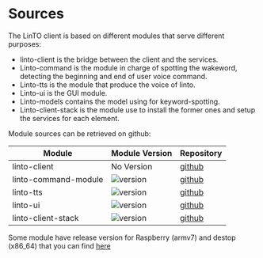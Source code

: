 # Sources
The LinTO client is based on different modules that serve different purposes:

* linto-client is the bridge between the client and the services.
* Linto-command is the module in charge of spotting the wakeword, detecting the beginning and end of user voice command.
* Linto-tts is the module that produce the voice of linto.
* Linto-ui is the GUI module.
* Linto-models contains the model using for keyword-spotting.
* Linto-client-stack is the module use to install the former ones and setup the services for each element.

Module sources can be retrieved on github:

| Module | Module Version | Repository |
|------- | -------------- | ---------- |
| linto-client | No Version | [github](https://github.com/linto-ai/linto-client) |
| linto-command-module | ![version](https://img.shields.io/github/manifest-json/v/linto-ai/linto-command-module?cacheSeconds=3600) | [github](https://github.com/linto-ai/linto-command-module) |
| linto-tts| ![version](https://img.shields.io/github/manifest-json/v/linto-ai/linto-tts-module?cacheSeconds=3600) | [github](https://github.com/linto-ai/linto-tts-module) |
| linto-ui | ![version](https://img.shields.io/github/manifest-json/v/linto-ai/linto-ui-module?cacheSeconds=3600) | [github](https://github.com/linto-ai/linto-ui-module) |
| linto-client-stack | ![version](https://img.shields.io/github/manifest-json/v/linto-ai/linto-client-stack?cacheSeconds=3600) | [github](https://github.com/linto-ai/linto-client-stack) |


Some module have release version for Raspberry (armv7) and destop (x86_64) that you can find [here](client/rpi_prebuilts) 
